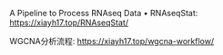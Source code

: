 A Pipeline to Process RNAseq Data • RNAseqStat: https://xiayh17.top/RNAseqStat/

WGCNA分析流程: https://xiayh17.top/wgcna-workflow/
